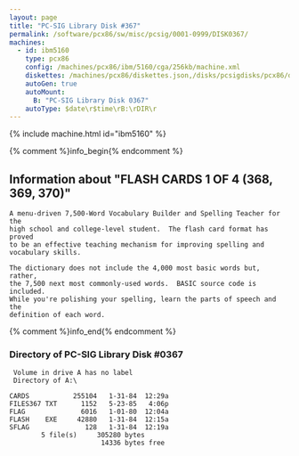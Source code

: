 ```yaml
---
layout: page
title: "PC-SIG Library Disk #367"
permalink: /software/pcx86/sw/misc/pcsig/0001-0999/DISK0367/
machines:
  - id: ibm5160
    type: pcx86
    config: /machines/pcx86/ibm/5160/cga/256kb/machine.xml
    diskettes: /machines/pcx86/diskettes.json,/disks/pcsigdisks/pcx86/diskettes.json
    autoGen: true
    autoMount:
      B: "PC-SIG Library Disk 0367"
    autoType: $date\r$time\rB:\rDIR\r
---
```


{% include machine.html id="ibm5160" %}

{% comment %}info_begin{% endcomment %}

## Information about "FLASH CARDS 1 OF 4 (368, 369, 370)"

    A menu-driven 7,500-Word Vocabulary Builder and Spelling Teacher for the
    high school and college-level student.  The flash card format has proved
    to be an effective teaching mechanism for improving spelling and
    vocabulary skills.
    
    The dictionary does not include the 4,000 most basic words but, rather,
    the 7,500 next most commonly-used words.  BASIC source code is included.
    While you're polishing your spelling, learn the parts of speech and the
    definition of each word.
{% comment %}info_end{% endcomment %}


### Directory of PC-SIG Library Disk #0367

     Volume in drive A has no label
     Directory of A:\

    CARDS           255104   1-31-84  12:29a
    FILES367 TXT      1152   5-23-85   4:06p
    FLAG              6016   1-01-80  12:04a
    FLASH    EXE     42880   1-31-84  12:15a
    SFLAG              128   1-31-84  12:19a
            5 file(s)     305280 bytes
                           14336 bytes free
